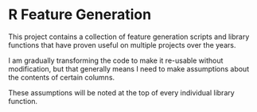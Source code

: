 # R Feature Generation

This project contains a collection of feature generation scripts and library functions
that have proven useful on multiple projects over the years.

I am gradually transforming the code to make it re-usable without modification, but
that generally means I need to make assumptions about the contents of certain columns.

These assumptions will be noted at the top of every individual library function. 

